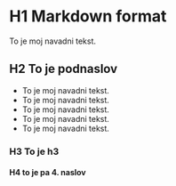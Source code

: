 # H1 Markdown format

To je moj navadni tekst.

## H2 To je podnaslov

- To je moj navadni tekst.
- To je moj navadni tekst.
- To je moj navadni tekst.
- To je moj navadni tekst.
- To je moj navadni tekst.


### H3 To je h3


#### H4 to je pa 4. naslov
